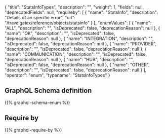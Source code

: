 {
  "title": "StatsInfoTypes",
  "description": "",
  "weight": 1,
  "fields": null,
  "deprecatedFields": null,
  "requireby": [
    {
      "name": "StatsInfo",
      "description": "Details of an specific error",
      "url": "/travelgatex/reference/objects/statsinfo"
    }
  ],
  "enumValues": [
    {
      "name": "ALL",
      "description": "",
      "isDeprecated": false,
      "deprecationReason": null
    },
    {
      "name": "OK",
      "description": "",
      "isDeprecated": false,
      "deprecationReason": null
    },
    {
      "name": "INTEGRATION",
      "description": "",
      "isDeprecated": false,
      "deprecationReason": null
    },
    {
      "name": "PROVIDER",
      "description": "",
      "isDeprecated": false,
      "deprecationReason": null
    },
    {
      "name": "COMMUNICATION",
      "description": "",
      "isDeprecated": false,
      "deprecationReason": null
    },
    {
      "name": "HUB",
      "description": "",
      "isDeprecated": false,
      "deprecationReason": null
    },
    {
      "name": "OTHER",
      "description": "",
      "isDeprecated": false,
      "deprecationReason": null
    }
  ],
  "operator": "enum",
  "typename": "StatsInfoTypes"
}
## GraphQL Schema definition

{{% graphql-schema-enum %}}

## Require by

{{% graphql-require-by %}}
